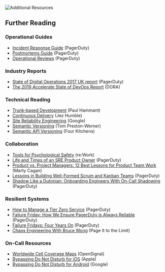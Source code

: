 ![Additional Resources](../assets/img/headers/FSO-Resources.png)

## Further Reading

### Operational Guides
- [Incident Response Guide](https://response.pagerduty.com) (PagerDuty)
- [Postmortems Guide](https://postmortems.pagerduty.com/) (PagerDuty)
- [Operational Reviews](https://reviews.pagerduty.com) (PagerDuty)

### Industry Reports
- [State of Digital Operations 2017 UK report](https://www.pagerduty.com/resources/reports/digital-operations-uk/) (PagerDuty)
- [The 2019 Accelerate State of DevOps Report](https://cloud.google.com/devops/state-of-devops/) (DORA)

### Technical Reading
- [Trunk-based Development](https://trunkbaseddevelopment.com/) (Paul Hammant)
- [Continuous Delivery](https://continuousdelivery.com/) (Jez Humble)
- [Site Reliability Engineering](https://landing.google.com/sre/sre-book/toc/) (Google)
- [Semantic Versioning](https://semver.org/) (Tom Preston-Werner)
- [Semantic API Versioning](https://www.fourkitchens.com/blog/development/semantic-api-manifesto-versioning-apis/) (Four Kitchens)

### Collaboration
- [Tools for Psychological Safety](https://rework.withgoogle.com/guides/understanding-team-effectiveness/steps/introduction/) (re:Work)
- [Life and Times of an SRE Product Owner](https://www.pagerduty.com/blog/employee-spotlight-sre-product-owner/) (PagerDuty)
- [Product vs. Project Managers: 12 Best Lessons for Product Team Work](https://medium.com/pminsider/product-vs-project-managers-marty-cagans-twelve-best-lessons-for-product-team-work-548d706b3f74) (Marty Cagan)
- [Lessons in Building Well-Formed Scrum and Kanban Teams](https://www.pagerduty.com/blog/well-formed-delivery-teams/) (PagerDuty)
- [Shadow Like a Dutonian: Onboarding Engineers With On-Call Shadowing](https://www.pagerduty.com/blog/on-call-shadow-practice/) (PagerDuty)

### Resilient Systems
- [How to Manage a Tier Zero Service](https://www.pagerduty.com/blog/how-to-manage-a-tier-zero-service/) (PagerDuty)
- [Failure Friday: How We Ensure PagerDuty is Always Reliable](https://www.pagerduty.com/blog/failure-friday-at-pagerduty/) (PagerDuty)
- [Failure Fridays: Four Years On](https://www.pagerduty.com/blog/failure-fridays-four-years/) (PagerDuty)
- [Chaos Engineering With Bruce Wong](https://www.pageittothelimit.com/chaos-engineering-with-bruce-wong/) (Page It to the Limit)

### On-Call Resources
- [Worldwide Cell Coverage Maps](https://www.opensignal.com/networks) (OpenSignal)
- [Bypassing Do Not Disturb for iOS](https://support.apple.com/en-us/HT204321) (Apple)
- [Bypassing Do Not Disturb for Android](https://support.google.com/android/answer/9069335?hl=en) (Google)
